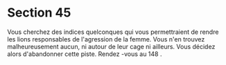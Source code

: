 # Section 45

Vous cherchez des indices quelconques qui vous permettraient de rendre les lions
responsables de l'agression de la femme. Vous n'en trouvez malheureusement aucun, ni
autour  de leur cage ni ailleurs. Vous décidez alors d'abandonner cette piste. Rendez -vous
au  148 .
